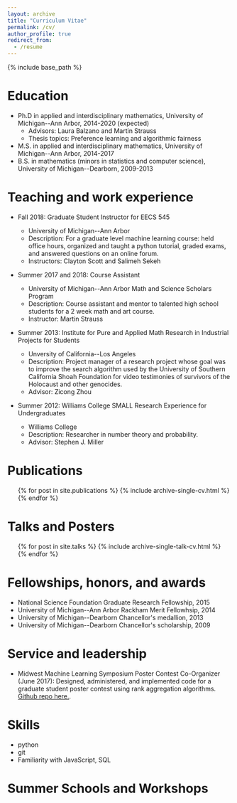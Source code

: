 ```yaml
---
layout: archive
title: "Curriculum Vitae"
permalink: /cv/
author_profile: true
redirect_from:
  - /resume
---
```


{% include base_path %}

Education
======
* Ph.D in applied and interdisciplinary mathematics, University of Michigan--Ann Arbor, 2014-2020 (expected)
  * Advisors: Laura Balzano and Martin Strauss
  * Thesis topics: Preference learning and algorithmic fairness
* M.S. in applied and interdisciplinary mathematics, University of Michigan--Ann Arbor, 2014-2017
* B.S. in mathematics (minors in statistics and computer science), University of Michigan--Dearborn, 2009-2013

Teaching and work experience
======
* Fall 2018: Graduate Student Instructor for EECS 545
  * University of Michigan--Ann Arbor
  * Description: For a graduate level machine learning course: held office hours, organized and
taught a python tutorial, graded exams, and answered questions on an online forum.
  * Instructors: Clayton Scott and Salimeh Sekeh

* Summer 2017 and 2018: Course Assistant
  * University of Michigan--Ann Arbor Math and Science Scholars Program
  * Description: Course assistant and mentor to talented high school students for a 2 week math and art course.
  * Instructor: Martin Strauss
  
* Summer 2013: Institute for Pure and Applied Math Research in Industrial Projects for Students
  * Unversity of California--Los Angeles
  * Description: Project manager of a research project whose goal was to improve the search algorithm used by the University of Southern California Shoah Foundation for video testimonies of survivors of the Holocaust and other genocides.
  * Advisor: Zicong Zhou
  
* Summer 2012: Williams College SMALL Research Experience for Undergraduates
  * Williams College
  * Description: Researcher in number theory and probability.
  * Advisor: Stephen J. Miller

Publications
======
  <ul>{% for post in site.publications %}
    {% include archive-single-cv.html %}
  {% endfor %}</ul>
  
Talks and Posters
======
  <ul>{% for post in site.talks %}
    {% include archive-single-talk-cv.html %}
  {% endfor %}</ul>
  

Fellowships, honors, and awards
======
* National Science Foundation Graduate Research Fellowship, 2015
* University of Michigan--Ann Arbor Rackham Merit Fellowhsip, 2014
* University of Michigan--Dearborn Chancellor's medallion, 2013
* University of Michigan--Dearborn Chancellor's scholarship, 2009

Service and leadership
======
* Midwest Machine Learning Symposium Poster Contest Co-Organizer (June 2017): Designed, administered, and implemented code for a graduate student poster contest using rank aggregation algorithms. [Github repo here.](https://github.com/Amandarg/MMLS2017PosterJudging).

Skills
======
* python
* git
* Familiarity with JavaScript, SQL

Summer Schools and Workshops
======

